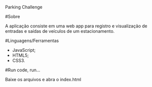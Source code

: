 Parking Challenge

#Sobre

A aplicação consiste em uma web app para registro e visualização de entradas e saídas de veículos de um estacionamento. ​ 

#Linguagens/Ferramentas

 - JavaScript;
 - HTML5;
 - CSS3.

#Run code, run...

Baixe os arquivos e abra o index.html
